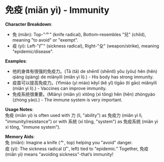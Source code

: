 # **免疫 (miǎn yì) - Immunity**

**Character Breakdown**:  
- 免 (miǎn): Top-"⺈" (knife radical), Bottom-resembles "兒" (child), meaning "to avoid" or "exempt".  
- 疫 (yì): Left-"疒" (sickness radical), Right-"殳" (weapon/strike), meaning "epidemic/disease".

**Examples**:  
- 他的身体有很强的免疫力。(Tā (tā) de shēntǐ (shēntǐ) yǒu (yǒu) hěn (hěn) qiáng (qiáng) de miǎnyìlì (miǎn yì lì).) - His body has strong immunity.  
- 疫苗可以提高免疫力。(Yìmiáo (yì miáo) kěyǐ (kě yǐ) tígāo (tí gāo) miǎnyìlì (miǎn yì lì).) - Vaccines can improve immunity.  
- 免疫系统很重要。(Miǎnyì (miǎn yì) xìtǒng (xì tǒng) hěn (hěn) zhòngyào (zhòng yào).) - The immune system is very important.

**Usage Notes**:  
免疫 (miǎn yì) is often used with 力 (lì, "ability") as 免疫力 (miǎn yì lì, "immunity/resistance") or with 系统 (xì tǒng, "system") as 免疫系统 (miǎn yì xì tǒng, "immune system").

**Memory Aids**:  
免 (miǎn): Imagine a knife (⺈, top) helping you "avoid" danger.  
疫 (yì): The sickness radical (疒, left) tied to "epidemic." Together, 免疫 (miǎn yì) means "avoiding sickness"-that’s immunity!